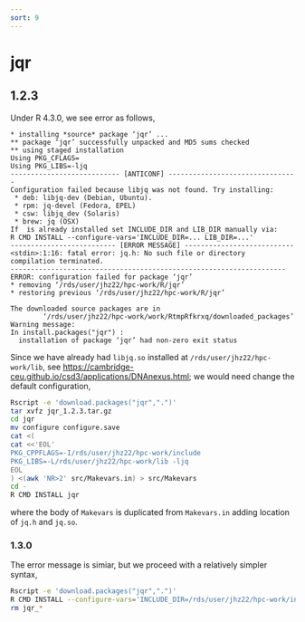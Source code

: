 ```yaml
---
sort: 9
---
```


# jqr

## 1.2.3

Under R 4.3.0, we see error as follows,

```
* installing *source* package ‘jqr’ ...
** package ‘jqr’ successfully unpacked and MD5 sums checked
** using staged installation
Using PKG_CFLAGS=
Using PKG_LIBS=-ljq
--------------------------- [ANTICONF] --------------------------------
Configuration failed because libjq was not found. Try installing:
 * deb: libjq-dev (Debian, Ubuntu).
 * rpm: jq-devel (Fedora, EPEL)
 * csw: libjq_dev (Solaris)
 * brew: jq (OSX)
If  is already installed set INCLUDE_DIR and LIB_DIR manually via:
R CMD INSTALL --configure-vars='INCLUDE_DIR=... LIB_DIR=...'
-------------------------- [ERROR MESSAGE] ---------------------------
<stdin>:1:16: fatal error: jq.h: No such file or directory
compilation terminated.
--------------------------------------------------------------------
ERROR: configuration failed for package ‘jqr’
* removing ‘/rds/user/jhz22/hpc-work/R/jqr’
* restoring previous ‘/rds/user/jhz22/hpc-work/R/jqr’

The downloaded source packages are in
        ‘/rds/user/jhz22/hpc-work/work/RtmpRfkrxq/downloaded_packages’
Warning message:
In install.packages("jqr") :
  installation of package ‘jqr’ had non-zero exit status

```

Since we have already had `libjq.so` installed at `/rds/user/jhz22/hpc-work/lib`, see <https://cambridge-ceu.github.io/csd3/applications/DNAnexus.html>; we would need change the default configuration,

```bash
Rscript -e 'download.packages("jqr",".")'
tar xvfz jqr_1.2.3.tar.gz
cd jqr
mv configure configure.save
cat <(
cat <<'EOL'
PKG_CPPFLAGS=-I/rds/user/jhz22/hpc-work/include
PKG_LIBS=-L/rds/user/jhz22/hpc-work/lib -ljq
EOL
) <(awk 'NR>2' src/Makevars.in) > src/Makevars
cd -
R CMD INSTALL jqr
```

where the body of `Makevars` is duplicated from `Makevars.in` adding location of `jq.h` and `jq.so`.

### 1.3.0

The error message is simiar, but we proceed with a relatively simpler syntax,

```bash
Rscript -e 'download.packages("jqr",".")'
R CMD INSTALL --configure-vars='INCLUDE_DIR=/rds/user/jhz22/hpc-work/include LIB_DIR=/rds/user/jhz22/hpc-work/lib' jqr_1.3.0.tar.gz
rm jqr_*
```
